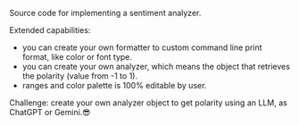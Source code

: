 Source code for implementing a sentiment analyzer.

Extended capabilities:

- you can create your own formatter to custom command line print format, like color or font type.
- you can create your own analyzer, which means the object that retrieves the polarity (value from -1 to 1).
- ranges and color palette is 100% editable by user.

Challenge:
create your own analyzer object to get polarity using an LLM, as ChatGPT or Gemini.😎
